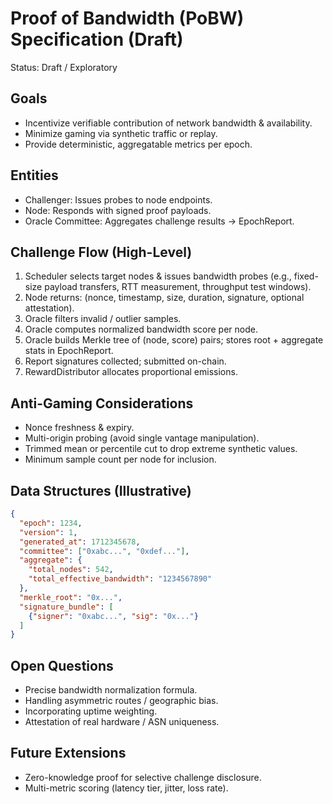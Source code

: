 # Proof of Bandwidth (PoBW) Specification (Draft)

Status: Draft / Exploratory

## Goals
- Incentivize verifiable contribution of network bandwidth & availability.
- Minimize gaming via synthetic traffic or replay.
- Provide deterministic, aggregatable metrics per epoch.

## Entities
- Challenger: Issues probes to node endpoints.
- Node: Responds with signed proof payloads.
- Oracle Committee: Aggregates challenge results -> EpochReport.

## Challenge Flow (High-Level)
1. Scheduler selects target nodes & issues bandwidth probes (e.g., fixed-size payload transfers, RTT measurement, throughput test windows).
2. Node returns: (nonce, timestamp, size, duration, signature, optional attestation).
3. Oracle filters invalid / outlier samples.
4. Oracle computes normalized bandwidth score per node.
5. Oracle builds Merkle tree of (node, score) pairs; stores root + aggregate stats in EpochReport.
6. Report signatures collected; submitted on-chain.
7. RewardDistributor allocates proportional emissions.

## Anti-Gaming Considerations
- Nonce freshness & expiry.
- Multi-origin probing (avoid single vantage manipulation).
- Trimmed mean or percentile cut to drop extreme synthetic values.
- Minimum sample count per node for inclusion.

## Data Structures (Illustrative)
```json
{
  "epoch": 1234,
  "version": 1,
  "generated_at": 1712345678,
  "committee": ["0xabc...", "0xdef..."],
  "aggregate": {
    "total_nodes": 542,
    "total_effective_bandwidth": "1234567890"
  },
  "merkle_root": "0x...",
  "signature_bundle": [
    {"signer": "0xabc...", "sig": "0x..."}
  ]
}
```

## Open Questions
- Precise bandwidth normalization formula.
- Handling asymmetric routes / geographic bias.
- Incorporating uptime weighting.
- Attestation of real hardware / ASN uniqueness.

## Future Extensions
- Zero-knowledge proof for selective challenge disclosure.
- Multi-metric scoring (latency tier, jitter, loss rate).